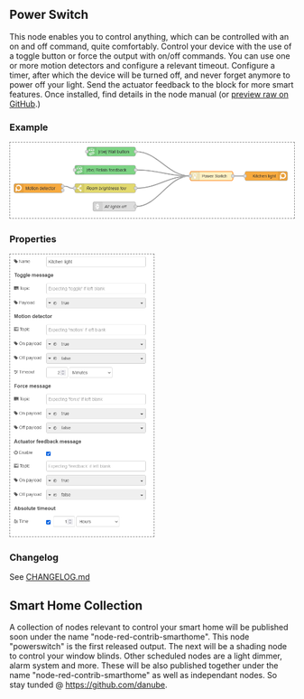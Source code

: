 ## Power Switch
This node enables you to control anything, which can be controlled with an on and off command, quite comfortably. Control your device with the use of a toggle button or force the output with on/off commands. You can use one or more motion detectors and configure a relevant timeout. Configure a timer, after which the device will be turned off, and never forget anymore to power off your light. Send the actuator feedback to the block for more smart features. Once installed, find details in the node manual (or [preview raw on GitHub](https://github.com/danube/node-red-contrib-smarthome-powerswitch/blob/81de2557f156b98480ec00a5bf342f443455933e/nodes/powerswitch.html).)

### Example
<img src="https://github.com/danube/node-red-contrib-smarthome-powerswitch/raw/main/files/screenshots/powerswitch-example.png" width="600px" style="border:1px dashed grey">

### Properties
<img src="https://github.com/danube/node-red-contrib-smarthome-powerswitch/raw/main/files/screenshots/powerswitch-properties.png" height="500px" style="border:1px dashed grey">

### Changelog
See [CHANGELOG.md](CHANGELOG.md)

## Smart Home Collection
A collection of nodes relevant to control your smart home will be published soon under the name "node-red-contrib-smarthome". This node "powerswitch" is the first released output. The next will be a shading node to control your window blinds. Other scheduled nodes are a light dimmer, alarm system and more. These will be also published together under the name "node-red-contrib-smarthome" as well as independant nodes. So stay tunded @ https://github.com/danube.